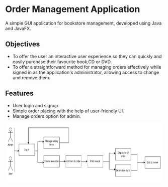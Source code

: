 # Order Management Application
A simple GUI application for bookstore management, developed using Java and JavaFX.

## Objectives
* To offer the user an interactive user experience so they can quickly and easily purchase their favourite book,CD or DVD.
* To offer a straightforward method for managing orders effectively while signed in as the application's administrator, allowing access to change and remove them.

## Features
* User login and signup
* Simple order placing with the help of user-friendly UI.
* Manage orders option for admin.

![](images/flowchart.png)

